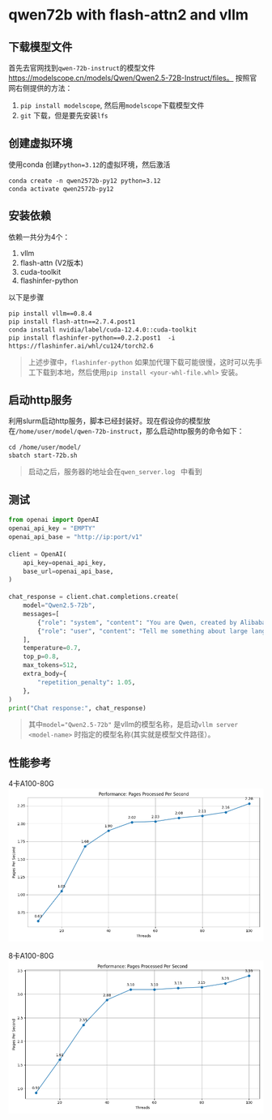 # qwen72b with flash-attn2 and vllm

## 下载模型文件

首先去官网找到`qwen-72b-instruct`的模型文件 https://modelscope.cn/models/Qwen/Qwen2.5-72B-Instruct/files。
按照官网右侧提供的方法：

1. `pip install modelscope`, 然后用`modelscope`下载模型文件
2. `git` 下载，但是要先安装`lfs`

## 创建虚拟环境

使用conda 创建`python=3.12`的虚拟环境，然后激活

```shell
conda create -n qwen2572b-py12 python=3.12
conda activate qwen2572b-py12
```

## 安装依赖

依赖一共分为4个：

1. vllm
2. flash-attn (V2版本)
3. cuda-toolkit
4. flashinfer-python

以下是步骤

```shell
pip install vllm==0.8.4
pip install flash-attn==2.7.4.post1
conda install nvidia/label/cuda-12.4.0::cuda-toolkit
pip install flashinfer-python==0.2.2.post1  -i https://flashinfer.ai/whl/cu124/torch2.6
```

> 上述步骤中，`flashinfer-python` 如果加代理下载可能很慢，这时可以先手工下载到本地，然后使用`pip install <your-whl-file.whl>` 安装。

## 启动http服务

利用slurm启动http服务，脚本已经封装好。现在假设你的模型放在`/home/user/model/qwen-72b-instruct`，那么启动http服务的命令如下：

```shell
cd /home/user/model/
sbatch start-72b.sh
```

> 启动之后，服务器的地址会在`qwen_server.log ` 中看到

## 测试

```python
from openai import OpenAI
openai_api_key = "EMPTY"
openai_api_base = "http://ip:port/v1"

client = OpenAI(
    api_key=openai_api_key,
    base_url=openai_api_base,
)

chat_response = client.chat.completions.create(
    model="Qwen2.5-72b",
    messages=[
        {"role": "system", "content": "You are Qwen, created by Alibaba Cloud. You are a helpful assistant."},
        {"role": "user", "content": "Tell me something about large language models."},
    ],
    temperature=0.7,
    top_p=0.8,
    max_tokens=512,
    extra_body={
        "repetition_penalty": 1.05,
    },
)
print("Chat response:", chat_response)
```

> 其中`model="Qwen2.5-72b"` 是vllm的模型名称，是启动`vllm server <model-name>` 时指定的模型名称(其实就是模型文件路径）。

## 性能参考

4卡A100-80G
![4卡A100-80G](./qwen72b-4A100-80G-perf.png)

8卡A100-80G
![8卡A100-80G](./qwen72b-8A100-80G-perf.png)
